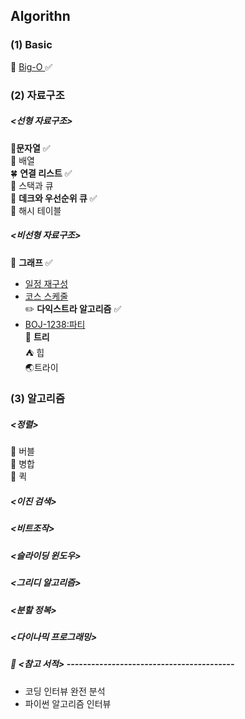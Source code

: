 ## Algorithn
### (1) Basic
🍎 [Big-O  ](https://github.com/SilverWithA/Algorithm_Study/wiki/%EB%B9%85%EC%98%A4(Big%E2%80%90O)) ✅  
### (2) 자료구조
##### <선형 자료구조>
🥕**문자열**  ✅    
🍋 배열  
🍀 **연결 리스트** ✅  
🧊 스택과 큐  
🪻 **데크와 우선순위 큐** ✅  
🍪 해시 테이블
##### <비선형 자료구조>
📌 **그래프**  ✅
- [일정 재구성](https://leetcode.com/problems/reconstruct-itinerary/description/)
- [코스 스케줄](https://leetcode.com/problems/course-schedule/description/)  
✏️ **다익스트라 알고리즘**  ✅
- [BOJ-1238:파티  ](https://www.acmicpc.net/problem/1238)  
📒 **트리**  
⛺ 힙  
🌏트라이  

### (3) 알고리즘
##### <정렬>
🫧 버블  
🧷 병합  
🍟 퀵  
##### <이진 검색>
##### <비트조작>
##### <슬라이딩 윈도우>
##### <그리디 알고리즘>
##### <분할 정복>
##### <다이나믹 프로그래밍>

##### 📒 <참고 서적> -----------------------------------------
* 코딩 인터뷰 완전 분석
* 파이썬 알고리즘 인터뷰

  
